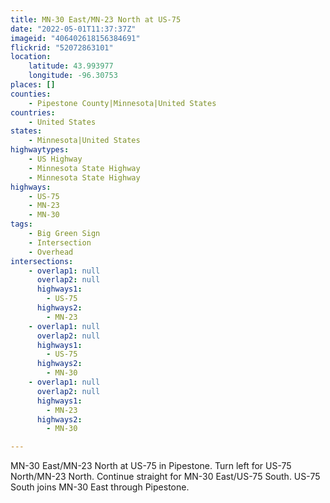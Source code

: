 ```yaml
---
title: MN-30 East/MN-23 North at US-75
date: "2022-05-01T11:37:37Z"
imageid: "406402618156384691"
flickrid: "52072863101"
location:
    latitude: 43.993977
    longitude: -96.30753
places: []
counties:
    - Pipestone County|Minnesota|United States
countries:
    - United States
states:
    - Minnesota|United States
highwaytypes:
    - US Highway
    - Minnesota State Highway
    - Minnesota State Highway
highways:
    - US-75
    - MN-23
    - MN-30
tags:
    - Big Green Sign
    - Intersection
    - Overhead
intersections:
    - overlap1: null
      overlap2: null
      highways1:
        - US-75
      highways2:
        - MN-23
    - overlap1: null
      overlap2: null
      highways1:
        - US-75
      highways2:
        - MN-30
    - overlap1: null
      overlap2: null
      highways1:
        - MN-23
      highways2:
        - MN-30

---
```

MN-30 East/MN-23 North at US-75 in Pipestone.  Turn left for US-75 North/MN-23 North.  Continue straight for MN-30 East/US-75 South.  US-75 South joins MN-30 East through Pipestone.